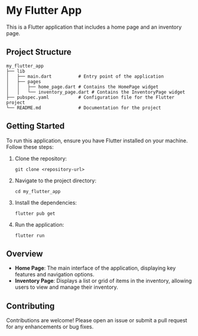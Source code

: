 # My Flutter App

This is a Flutter application that includes a home page and an inventory page. 

## Project Structure

```
my_flutter_app
├── lib
│   ├── main.dart          # Entry point of the application
│   ├── pages
│   │   ├── home_page.dart # Contains the HomePage widget
│   │   └── inventory_page.dart # Contains the InventoryPage widget
├── pubspec.yaml           # Configuration file for the Flutter project
└── README.md              # Documentation for the project
```

## Getting Started

To run this application, ensure you have Flutter installed on your machine. Follow these steps:

1. Clone the repository:
   ```
   git clone <repository-url>
   ```

2. Navigate to the project directory:
   ```
   cd my_flutter_app
   ```

3. Install the dependencies:
   ```
   flutter pub get
   ```

4. Run the application:
   ```
   flutter run
   ```

## Overview

- **Home Page**: The main interface of the application, displaying key features and navigation options.
- **Inventory Page**: Displays a list or grid of items in the inventory, allowing users to view and manage their inventory.

## Contributing

Contributions are welcome! Please open an issue or submit a pull request for any enhancements or bug fixes.